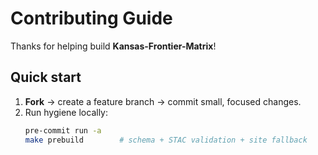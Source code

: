 # Contributing Guide

Thanks for helping build **Kansas-Frontier-Matrix**!

## Quick start
1. **Fork** → create a feature branch → commit small, focused changes.
2. Run hygiene locally:
   ```bash
   pre-commit run -a
   make prebuild        # schema + STAC validation + site fallback

